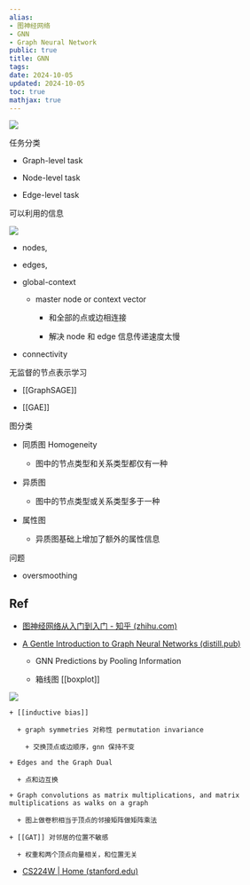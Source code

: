 ```yaml
---
alias:
- 图神经网络
- GNN
- Graph Neural Network
public: true
title: GNN
tags:
date: 2024-10-05
updated: 2024-10-05
toc: true
mathjax: true
---
```


![](https://media.xiang578.com/gnn-arch.png)

任务分类

  + Graph-level task

  + Node-level task

  + Edge-level task

可以利用的信息

![](https://media.xiang578.com/graph-nets-layer.png)

  + nodes,

  + edges,

  + global-context

    + master node or context vector

      + 和全部的点或边相连接

      + 解决 node 和 edge 信息传递速度太慢

  + connectivity

无监督的节点表示学习

  + [[GraphSAGE]]

  + [[GAE]]

图分类

  + 同质图 Homogeneity

    + 图中的节点类型和关系类型都仅有一种

  + 异质图

    + 图中的节点类型或关系类型多于一种

  + 属性图

    + 异质图基础上增加了额外的属性信息

问题

  + oversmoothing

## Ref

  + [图神经网络从入门到入门 - 知乎 (zhihu.com)](https://zhuanlan.zhihu.com/p/136521625)

  + [A Gentle Introduction to Graph Neural Networks (distill.pub)](https://distill.pub/2021/gnn-intro/)


    + GNN Predictions by Pooling Information

    + 箱线图 [[boxplot]]

![](https://media.xiang578.com/xiangxiantu.png)

    + [[inductive bias]]

      + graph symmetries 对称性 permutation invariance

        + 交换顶点或边顺序，gnn 保持不变

    + Edges and the Graph Dual

      + 点和边互换

    + Graph convolutions as matrix multiplications, and matrix multiplications as walks on a graph

      + 图上做卷积相当于顶点的邻接矩阵做矩阵乘法

    + [[GAT]] 对邻居的位置不敏感

      + 权重和两个顶点向量相关，和位置无关

  + [CS224W | Home (stanford.edu)](http://snap.stanford.edu/class/cs224w-2020/)
